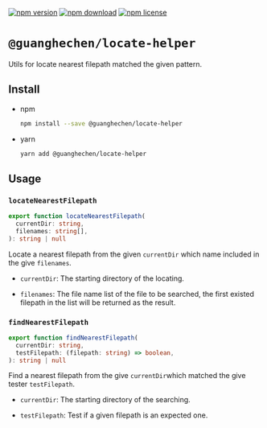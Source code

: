 [![npm version](https://img.shields.io/npm/v/@guanghechen/locate-helper.svg)](https://www.npmjs.com/package/@guanghechen/locate-helper)
[![npm download](https://img.shields.io/npm/dm/@guanghechen/locate-helper.svg)](https://www.npmjs.com/package/@guanghechen/locate-helper)
[![npm license](https://img.shields.io/npm/l/@guanghechen/locate-helper.svg)](https://www.npmjs.com/package/@guanghechen/locate-helper)


# `@guanghechen/locate-helper`

Utils for locate nearest filepath matched the given pattern.

## Install

* npm

  ```bash
  npm install --save @guanghechen/locate-helper
  ```

* yarn

  ```bash
  yarn add @guanghechen/locate-helper
  ```

## Usage

### `locateNearestFilepath`

```typescript
export function locateNearestFilepath(
  currentDir: string,
  filenames: string[],
): string | null
```

Locate a nearest filepath from the given `currentDir` which name included
in the give `filenames`.

  * `currentDir`: The starting directory of the locating.

  * `filenames`: The file name list of the file to be searched, the first existed filepath in the list will be returned as the result.


### `findNearestFilepath`

```typescript
export function findNearestFilepath(
  currentDir: string,
  testFilepath: (filepath: string) => boolean,
): string | null
```

Find a nearest filepath from the give `currentDir`which matched the give
tester `testFilepath`.

  * `currentDir`: The starting directory of the searching.

  * `testFilepath`: Test if a given filepath is an expected one.
